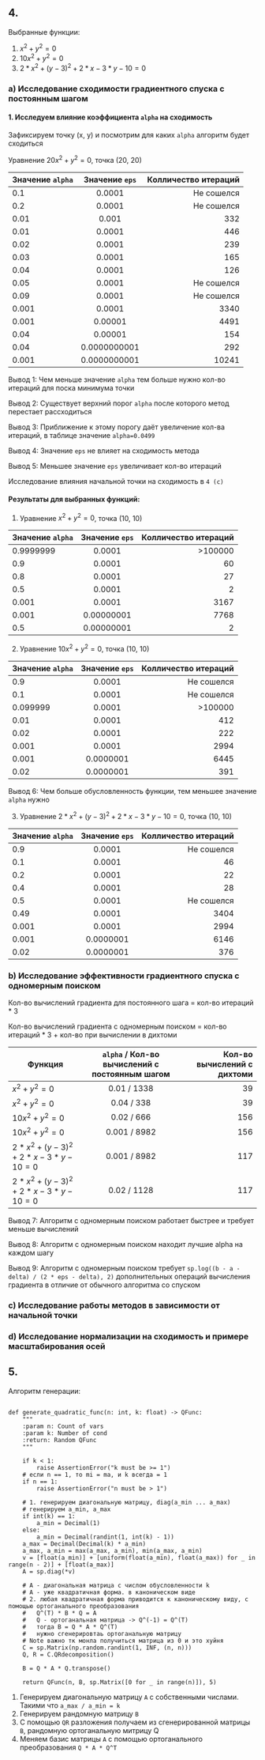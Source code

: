 ## 4.

Выбранные функции:

1. $x^2 + y^2 = 0$
2. $10x^2 + y^2 = 0$
3. $2*x^2 + (y-3)^2 + 2*x - 3*y - 10 = 0$

### a) Исследование сходимости градиентного спуска с постоянным шагом

#### 1. Исследуем влияние коэффициента `alpha` на сходимость

Зафиксируем точку (x, y) и посмотрим для каких `alpha` алгоритм будет сходиться

Уравнение $20x^2 + y^2 = 0$, точка (20, 20)

| Значение `alpha` | Значение `eps` | Колличество итераций |
|------------------|:--------------:|---------------------:|
| 0.1              |     0.0001     |           Не сошелся |
| 0.2              |     0.0001     |           Не сошелся |
| 0.01             |     0.001      |                  332 |
| 0.01             |     0.0001     |                  446 |
| 0.02             |     0.0001     |                  239 |
| 0.03             |     0.0001     |                  165 |
| 0.04             |     0.0001     |                  126 |
| 0.05             |     0.0001     |           Не сошелся |
| 0.09             |     0.0001     |           Не сошелся |
| 0.001            |     0.0001     |                 3340 |
| 0.001            |    0.00001     |                 4491 |
| 0.04             |    0.00001     |                  154 |
| 0.04             |  0.0000000001  |                  292 |
| 0.001            |  0.0000000001  |                10241 |

Вывод 1: Чем меньше значение `alpha` тем больше нужно кол-во итераций для поска минимума точки

Вывод 2: Существует верхний порог `alpha` после которого метод перестает рассходиться

Вывод 3: Приближение к этому порогу даёт увеличение кол-ва итераций, в таблице значение `alpha=0.0499`

Вывод 4: Значение `eps` не влияет на сходимость метода

Вывод 5: Меньшее значение `eps` увеличивает кол-во итераций

Исследование влияния начальной точки на сходимость в `4 (c)`

#### Результаты для выбранных функций:

1. Уравнение $x^2 + y^2 = 0$, точка (10, 10)

| Значение `alpha` | Значение `eps` | Колличество итераций |
|------------------|:--------------:|---------------------:|
| 0.9999999        |     0.0001     |              >100000 |
| 0.9              |     0.0001     |                   60 |
| 0.8              |     0.0001     |                   27 |
| 0.5              |     0.0001     |                    2 |
| 0.001            |     0.0001     |                 3167 |
| 0.001            |   0.00000001   |                 7768 |
| 0.5              |   0.00000001   |                    2 |

2. Уравнение $10x^2 + y^2 = 0$, точка (10, 10)

| Значение `alpha` | Значение `eps` | Колличество итераций |
|------------------|:--------------:|---------------------:|
| 0.9              |     0.0001     |           Не сошелся |
| 0.1              |     0.0001     |           Не сошелся |
| 0.099999         |     0.0001     |              >100000 |
| 0.01             |     0.0001     |                  412 |
| 0.02             |     0.0001     |                  222 |
| 0.001            |     0.0001     |                 2994 |
| 0.001            |   0.0000001    |                 6445 |
| 0.02             |   0.0000001    |                  391 |

Вывод 6: Чем больше обусловленность функции, тем меньшее значение `alpha` нужно

3. Уравнение $2*x^2 + (y-3)^2 + 2*x - 3*y - 10 = 0$, точка (10, 10)

| Значение `alpha` | Значение `eps` | Колличество итераций |
|------------------|:--------------:|---------------------:|
| 0.9              |     0.0001     |           Не сошелся |
| 0.1              |     0.0001     |                   46 |
| 0.2              |     0.0001     |                   22 |
| 0.4              |     0.0001     |                   28 |
| 0.5              |     0.0001     |           Не сошелся |
| 0.49             |     0.0001     |                 3404 |
| 0.001            |     0.0001     |                 2994 |
| 0.001            |   0.0000001    |                 6146 |
| 0.02             |   0.0000001    |                  376 |

### b) Исследование эффективности градиентного спуска с одномерным поиском

Кол-во вычислений градиента для постоянного шага = кол-во итераций * 3

Кол-во вычислений градиента с одномерным поиском = кол-во итераций * 3 + кол-во при вычислении в дихтоми

| Функция                                | `alpha` / Кол-во вычислений с постоянным шагом | Кол-во вычислений с дихтоми |
|----------------------------------------|:----------------------------------------------:|----------------------------:|
| $x^2 + y^2 = 0$                        |                  0.01 / 1338                   |                          39 |
| $x^2 + y^2 = 0$                        |                   0.04 / 338                   |                          39 |
| $10x^2 + y^2 = 0$                      |                   0.02 / 666                   |                         156 |
| $10x^2 + y^2 = 0$                      |                  0.001 / 8982                  |                         156 |
| $2*x^2 + (y-3)^2 + 2*x - 3*y - 10 = 0$ |                  0.001 / 8982                  |                         117 |
| $2*x^2 + (y-3)^2 + 2*x - 3*y - 10 = 0$ |                  0.02 / 1128                   |                         117 |

Вывод 7: Алгоритм с одномерным поиском работает быстрее и требует меньше вычислений

Вывод 8: Алгоритм с одномерным поиском находит лучшие alpha на каждом шагу

Вывод 9: Алгоритм с одномерным поиском требует `sp.log((b - a - delta) / (2 * eps - delta), 2)` дополнительных операций
вычисления градиента
в отличие от обычного алгоритма со спуском

### c) Исследование работы методов в зависимости от начальной точки

### d) Исследование нормализации на сходимость и примере масштабирования осей

## 5.

Алгоритм генерации:

```python3

def generate_quadratic_func(n: int, k: float) -> QFunc:
    """
    :param n: Count of vars
    :param k: Number of cond
    :return: Random QFunc
    """

    if k < 1:
        raise AssertionError("k must be >= 1")
    # если n == 1, то mi = ma, и k всегда = 1
    if n == 1:
        raise AssertionError("n must be > 1")

    # 1. генерируем диагональную матрицу, diag(a_min ... a_max)
    # генерируем a_min, a_max
    if int(k) == 1:
        a_min = Decimal(1)
    else:
        a_min = Decimal(randint(1, int(k) - 1))
    a_max = Decimal(Decimal(k) * a_min)
    a_max, a_min = max(a_max, a_min), min(a_max, a_min)
    v = [float(a_min)] + [uniform(float(a_min), float(a_max)) for _ in range(n - 2)] + [float(a_max)]
    A = sp.diag(*v)

    # A - диагональная матрица с числом обусловленности k
    # A - уже квадратичная форма. в каноническом виде
    # 2. любая квадратичная форма приводится к каноническому виду, с помощью ортоганального преобразования
    #   Q^(T) * B * Q = A
    #   Q - ортоганальная матрица -> Q^(-1) = Q^(T)
    #   тогда B = Q * A * Q^(T)
    #   нужно сгенерировтаь ортоганальную матрицу
    # Note важно тк монла получиться матрица из 0 и это хуйня
    C = sp.Matrix(np.random.randint(1, INF, (n, n)))
    Q, R = C.QRdecomposition()

    B = Q * A * Q.transpose()

    return QFunc(n, B, sp.Matrix([0 for _ in range(n)]), 5)
```

1. Генерируем диагональную матрицу `A` с собственными числами. Такими что `a_max / a_min = k`
2. Генерируем рандомную матрицу `B`
3. С помощью `QR` разложения получаем из сгенерированной матрицы `B`, рандомную ортоганальную митрицу Q
4. Меняем базис матрицы `A` с помощью ортоганального преобразования `Q * A * Q^T`
